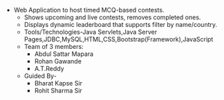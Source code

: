 <ul>
  <li>
    Web Application to host timed MCQ-based contests.
    <ul>
       <li>
         Shows upcoming and live contests, removes completed ones.
      </li>
      <li>
        Displays dynamic leaderboard that supports filter by name/country.
      </li>
      <li>
         Tools/Technologies-Java Servlets,Java Server Pages,JDBC,MySQL,HTML,CSS,Bootstrap(Framework),JavaScript
      </li>
      <li>
         Team of 3 members:
         <ul>
           <li>
              Abdul Sattar Mapara
           </li>
           <li>
             Rohan Gawande
           </li>
           <li>
             A.T.Reddy
           </li>
        </ul>
      </li>
      <li>
          Guided By-
        <ul>
           <li>
              Bharat Kapse Sir
           </li>
          <li>
              Rohit Sharma Sir
          </li>
        </ul>
      </li>
    </ul>
  </li>
</ul>
